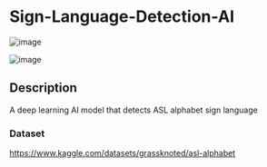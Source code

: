 # Sign-Language-Detection-AI

![image](https://developers.google.com/static/mediapipe/images/solutions/hand-landmarks.png)

![image](https://github.com/MoonS1120/Sign-Language-Detection-AI/assets/99530280/16ea4ea9-854a-4023-a2c5-ae518ac3b476)

## Description
A deep learning AI model that detects ASL alphabet sign language

### Dataset
https://www.kaggle.com/datasets/grassknoted/asl-alphabet
